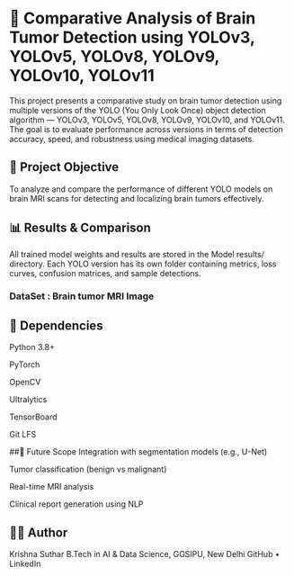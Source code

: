 # 🧠 Comparative Analysis of Brain Tumor Detection using YOLOv3, YOLOv5, YOLOv8, YOLOv9, YOLOv10, YOLOv11

This project presents a comparative study on brain tumor detection using multiple versions of the YOLO (You Only Look Once) object detection algorithm — YOLOv3, YOLOv5, YOLOv8, YOLOv9, YOLOv10, and YOLOv11. The goal is to evaluate performance across versions in terms of detection accuracy, speed, and robustness using medical imaging datasets.

## 🧪 Project Objective

To analyze and compare the performance of different YOLO models on brain MRI scans for detecting and localizing brain tumors effectively.

## 📊 Results & Comparison
All trained model weights and results are stored in the Model results/ directory. Each YOLO version has its own folder containing metrics, loss curves, confusion matrices, and sample detections.

### DataSet : Brain tumor MRI Image

## 📌 Dependencies
Python 3.8+

PyTorch

OpenCV

Ultralytics

TensorBoard

Git LFS

##📝 Future Scope
Integration with segmentation models (e.g., U-Net)

Tumor classification (benign vs malignant)

Real-time MRI analysis

Clinical report generation using NLP

## 👨‍💻 Author
Krishna Suthar
B.Tech in AI & Data Science, GGSIPU, New Delhi
GitHub • LinkedIn

